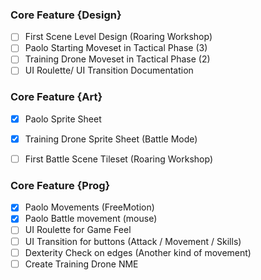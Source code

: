 ### Core Feature {Design}

- [ ] First Scene Level Design  (Roaring Workshop)
- [ ] Paolo Starting Moveset in Tactical Phase (3)
- [ ] Training Drone Moveset in Tactical Phase (2)
- [ ] UI Roulette/ UI Transition Documentation

### Core Feature {Art}

- [x] Paolo Sprite Sheet  
- [x] Training Drone Sprite Sheet  (Battle Mode)
- [ ] First Battle Scene Tileset (Roaring Workshop)


### Core Feature {Prog}


- [x] Paolo Movements (FreeMotion)
- [x] Paolo Battle movement (mouse)
- [ ] UI Roulette for Game Feel
- [ ] UI Transition for buttons (Attack / Movement / Skills) 
- [ ] Dexterity Check on edges (Another kind of movement)
- [ ] Create Training Drone NME  